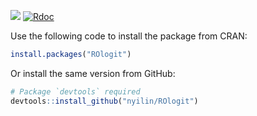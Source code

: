 [![](http://cranlogs.r-pkg.org/badges/grand-total/ROlogit)](http://cran.rstudio.com/web/packages/ROlogit/index.html)
[![Rdoc](http://www.rdocumentation.org/badges/version/ROlogit)](http://www.rdocumentation.org/packages/ROlogit)

Use the following code to install the package from CRAN:
```r
install.packages("ROlogit")
```

Or install the same version from GitHub:
```r
# Package `devtools` required
devtools::install_github("nyilin/ROlogit")
```
